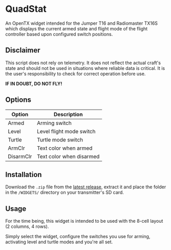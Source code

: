 # QuadStat

An OpenTX widget intended for the Jumper T16 and Radiomaster TX16S which displays the current armed state and flight mode of the flight controller based upon configured switch positions.

## Disclaimer

This script does not rely on telemetry. It does not reflect the actual craft's state and should not be used in situations where reliable data is critical. It is the user's responsibility to check for correct operation before use.

**IF IN DOUBT, DO NOT FLY!**

## Options

| Option    | Description              |
| --------- | ------------------------ |
| Armed     | Arming switch            |
| Level     | Level flight mode switch |
| Turtle    | Turtle mode switch       |
| ArmClr    | Text color when armed    |
| DisarmClr | Text color when disarmed |

## Installation

Download the `.zip` file from the [latest release](https://github.com/udyux/opentx-widget-quadstat/releases/latest), extract it and place the folder in the `/WIDGETS/` directory on your transmitter's SD card.

## Usage

For the time being, this widget is intended to be used with the 8-cell layout (2 columns, 4 rows).

Simply select the widget, configure the switches you use for arming, activating level and turtle modes and you're all set.
